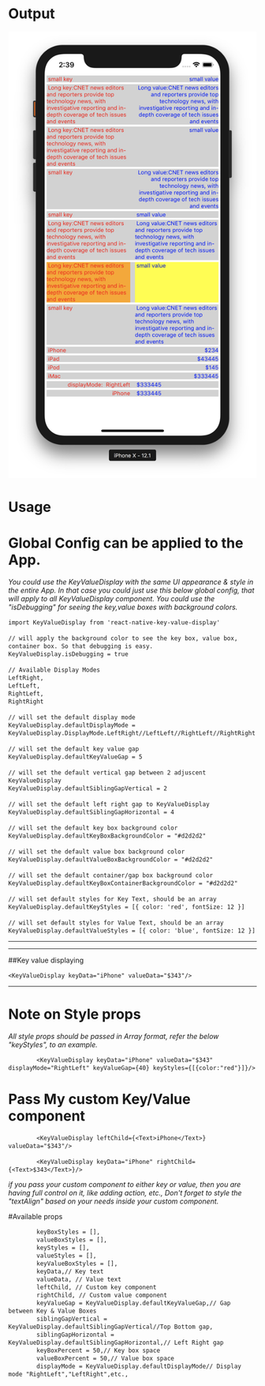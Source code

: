 # Output
![KeyValueDisplayOutput](KeyValueDisplayOutput.png)

# Usage
# Global Config can be applied to the App.
*You could use the KeyValueDisplay with the same UI appearance & style in the entire App. In that case you could just use this below global config, that will apply to all KeyValueDisplay component. You could use the "isDebugging" for seeing the key,value boxes with background colors.*

    import KeyValueDisplay from 'react-native-key-value-display'

    // will apply the background color to see the key box, value box, container box. So that debugging is easy.
    KeyValueDisplay.isDebugging = true

    // Available Display Modes
    LeftRight,
    LeftLeft,
    RightLeft,
    RightRight

    // will set the default display mode 
    KeyValueDisplay.defaultDisplayMode = KeyValueDisplay.DisplayMode.LeftRight//LeftLeft//RightLeft//RightRight

    // will set the default key value gap
    KeyValueDisplay.defaultKeyValueGap = 5

    // will set the default vertical gap between 2 adjuscent KeyValueDisplay
    KeyValueDisplay.defaultSiblingGapVertical = 2

    // will set the default left right gap to KeyValueDisplay
    KeyValueDisplay.defaultSiblingGapHorizontal = 4

    // will set the default key box background color
    KeyValueDisplay.defaultKeyBoxBackgroundColor = "#d2d2d2"

    // will set the default value box background color
    KeyValueDisplay.defaultValueBoxBackgroundColor = "#d2d2d2"

    // will set the default container/gap box background color
    KeyValueDisplay.defaultKeyBoxContainerBackgroundColor = "#d2d2d2"

    // will set default styles for Key Text, should be an array
    KeyValueDisplay.defaultKeyStyles = [{ color: 'red', fontSize: 12 }]

    // will set default styles for Value Text, should be an array
    KeyValueDisplay.defaultValueStyles = [{ color: 'blue', fontSize: 12 }]


----
----     

##Key value displaying

    <KeyValueDisplay keyData="iPhone" valueData="$343"/>

----
# Note on Style props
*All style props should be passed in Array format, refer the below "keyStyles", to an example.*

            <KeyValueDisplay keyData="iPhone" valueData="$343" displayMode="RightLeft" keyValueGap={40} keyStyles={[{color:"red"}]}/>


# Pass My custom Key/Value component

            <KeyValueDisplay leftChild={<Text>iPhone</Text>} valueData="$343"/>

            <KeyValueDisplay keyData="iPhone" rightChild={<Text>$343</Text>}/>

*if you pass your custom component to either key or value, then you are having full control on it, like adding action, etc., Don't forget to style the "textAlign" based on your needs inside your custom component.*


#Available props

            keyBoxStyles = [],
            valueBoxStyles = [],
            keyStyles = [],
            valueStyles = [],
            keyValueBoxStyles = [],
            keyData,// Key text
            valueData, // Value text
            leftChild, // Custom key component
            rightChild, // Custom value component
            keyValueGap = KeyValueDisplay.defaultKeyValueGap,// Gap between Key & Value Boxes
            siblingGapVertical = KeyValueDisplay.defaultSiblingGapVertical//Top Bottom gap,
            siblingGapHorizontal = KeyValueDisplay.defaultSiblingGapHorizontal,// Left Right gap
            keyBoxPercent = 50,// Key box space
            valueBoxPercent = 50,// Value box space
            displayMode = KeyValueDisplay.defaultDisplayMode// Display mode "RightLeft","LeftRight",etc.,
